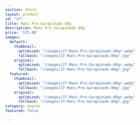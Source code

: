 ```yaml
---
section: Store
layout: product
id: "27"
title: Maní Pro Garapiñado 80g
description: Maní Pro Garapiñado 80g
price: '575.00'
images:
  default:
    thumbnail:
      optimized: "/images/27-Mani-Pro-Garapinado-80gr.webp"
      fallback: "/images/27-Mani-Pro-Garapinado-80gr.jpg"
    original:
      optimized: "/images/27-Mani-Pro-Garapinado-80gr.webp"
      fallback: "/images/27-Mani-Pro-Garapinado-80gr.jpg"
  featured:
    thumbnail:
      optimized: "/images/27-Mani-Pro-Garapinado-80gr.webp"
      fallback: "/images/27-Mani-Pro-Garapinado-80gr.jpg"
    original:
      optimized: "/images/27-Mani-Pro-Garapinado-80gr.webp"
      fallback: "/images/27-Mani-Pro-Garapinado-80gr.jpg"
category: snacks
featured: false

---
```

